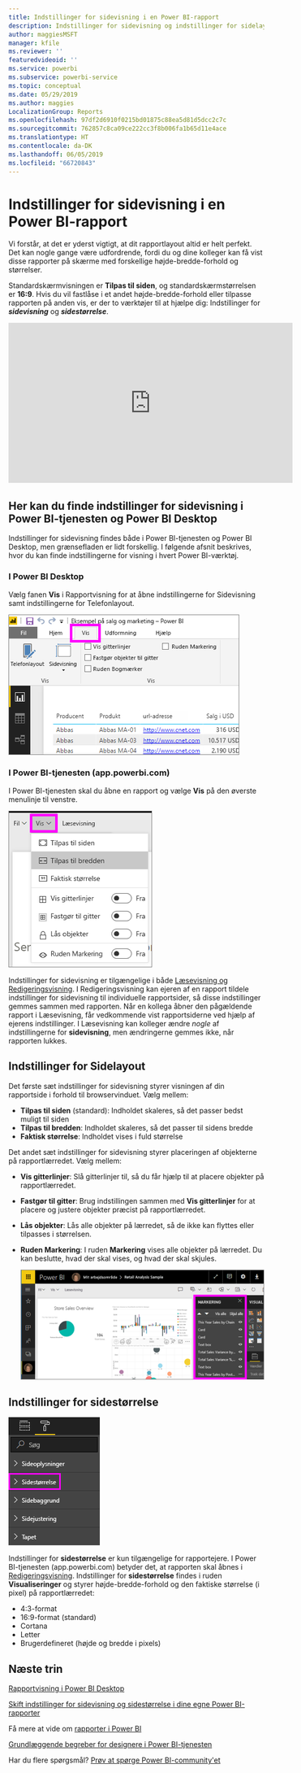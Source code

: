 ```yaml
---
title: Indstillinger for sidevisning i en Power BI-rapport
description: Indstillinger for sidevisning og indstillinger for sidelayout for en rapport
author: maggiesMSFT
manager: kfile
ms.reviewer: ''
featuredvideoid: ''
ms.service: powerbi
ms.subservice: powerbi-service
ms.topic: conceptual
ms.date: 05/29/2019
ms.author: maggies
LocalizationGroup: Reports
ms.openlocfilehash: 97df2d6910f0215bd01875c88ea5d81d5dcc2c7c
ms.sourcegitcommit: 762857c8ca09ce222cc3f8b006fa1b65d11e4ace
ms.translationtype: HT
ms.contentlocale: da-DK
ms.lasthandoff: 06/05/2019
ms.locfileid: "66720843"
---
```

# <a name="page-display-settings-in-a-power-bi-report"></a>Indstillinger for sidevisning i en Power BI-rapport
Vi forstår, at det er yderst vigtigt, at dit rapportlayout altid er helt perfekt. Det kan nogle gange være udfordrende, fordi du og dine kolleger kan få vist disse rapporter på skærme med forskellige højde-bredde-forhold og størrelser. 

Standardskærmvisningen er **Tilpas til siden**, og standardskærmstørrelsen er **16:9**. Hvis du vil fastlåse i et andet højde-bredde-forhold eller tilpasse rapporten på anden vis, er der to værktøjer til at hjælpe dig: Indstillinger for ***sidevisning*** og ***sidestørrelse***.


<iframe width="560" height="315" src="https://www.youtube.com/embed/5tg-OXzxe2g" frameborder="0" allowfullscreen></iframe>


## <a name="where-to-find-page-view-settings-in-the-power-bi-service-and-power-bi-desktop"></a>Her kan du finde indstillinger for sidevisning i Power BI-tjenesten og Power BI Desktop
Indstillinger for sidevisning findes både i Power BI-tjenesten og Power BI Desktop, men grænsefladen er lidt forskellig. I følgende afsnit beskrives, hvor du kan finde indstillingerne for visning i hvert Power BI-værktøj.

### <a name="in-power-bi-desktop"></a>I Power BI Desktop
Vælg fanen **Vis** i Rapportvisning for at åbne indstillingerne for Sidevisning samt indstillingerne for Telefonlayout.

  ![Indstillinger for sidevisning i Desktop](media/power-bi-report-display-settings/power-bi-desktop-view-settings.png)

### <a name="in-the-power-bi-service-apppowerbicom"></a>I Power BI-tjenesten (app.powerbi.com)
I Power BI-tjenesten skal du åbne en rapport og vælge **Vis** på den øverste menulinje til venstre.

![indstillinger for sidevisning i tjenesten](media/power-bi-report-display-settings/power-bi-change-page-view.png)

Indstillinger for sidevisning er tilgængelige i både [Læsevisning og Redigeringsvisning](consumer/end-user-reading-view.md). I Redigeringsvisning kan ejeren af en rapport tildele indstillinger for sidevisning til individuelle rapportsider, så disse indstillinger gemmes sammen med rapporten. Når en kollega åbner den pågældende rapport i Læsevisning, får vedkommende vist rapportsiderne ved hjælp af ejerens indstillinger. I Læsevisning kan kolleger ændre *nogle* af indstillingerne for **sidevisning**, men ændringerne gemmes ikke, når rapporten lukkes.

## <a name="page-view-settings"></a>Indstillinger for Sidelayout
Det første sæt indstillinger for sidevisning styrer visningen af din rapportside i forhold til browservinduet. Vælg mellem:

* **Tilpas til siden** (standard): Indholdet skaleres, så det passer bedst muligt til siden
* **Tilpas til bredden**: Indholdet skaleres, så det passer til sidens bredde
* **Faktisk størrelse**: Indholdet vises i fuld størrelse

Det andet sæt indstillinger for sidevisning styrer placeringen af objekterne på rapportlærredet. Vælg mellem:

* **Vis gitterlinjer**: Slå gitterlinjer til, så du får hjælp til at placere objekter på rapportlærredet.
* **Fastgør til gitter**: Brug indstillingen sammen med **Vis gitterlinjer** for at placere og justere objekter præcist på rapportlærredet. 
* **Lås objekter**: Lås alle objekter på lærredet, så de ikke kan flyttes eller tilpasses i størrelsen.
* **Ruden Markering**: I ruden **Markering** vises alle objekter på lærredet. Du kan beslutte, hvad der skal vises, og hvad der skal skjules.

    ![valgrude](media/power-bi-report-display-settings/power-bi-selection-pane.png)



## <a name="page-size-settings"></a>Indstillinger for sidestørrelse
![skift indstillinger for sidestørrelse](media/power-bi-report-display-settings/power-bi-page-size.png)

Indstillinger for **sidestørrelse** er kun tilgængelige for rapportejere. I Power BI-tjenesten (app.powerbi.com) betyder det, at rapporten skal åbnes i [Redigeringsvisning](consumer/end-user-reading-view.md). Indstillinger for **sidestørrelse** findes i ruden **Visualiseringer** og styrer højde-bredde-forhold og den faktiske størrelse (i pixel) på rapportlærredet:   

* 4:3-format
* 16:9-format (standard)
* Cortana
* Letter
* Brugerdefineret (højde og bredde i pixels)

## <a name="next-steps"></a>Næste trin
[Rapportvisning i Power BI Desktop](desktop-report-view.md)

[Skift indstillinger for sidevisning og sidestørrelse i dine egne Power BI-rapporter](consumer/end-user-report-view.md)

Få mere at vide om [rapporter i Power BI](consumer/end-user-reports.md)

[Grundlæggende begreber for designere i Power BI-tjenesten](service-basic-concepts.md)

Har du flere spørgsmål? [Prøv at spørge Power BI-community'et](http://community.powerbi.com/)

